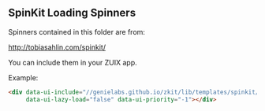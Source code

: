 ## SpinKit Loading Spinners

Spinners contained in this folder are from:

http://tobiasahlin.com/spinkit/

You can include them in your ZUIX app.

Example:

```html
<div data-ui-include="//genielabs.github.io/zkit/lib/templates/spinkit/rects"
     data-ui-lazy-load="false" data-ui-priority="-1"></div>
````

